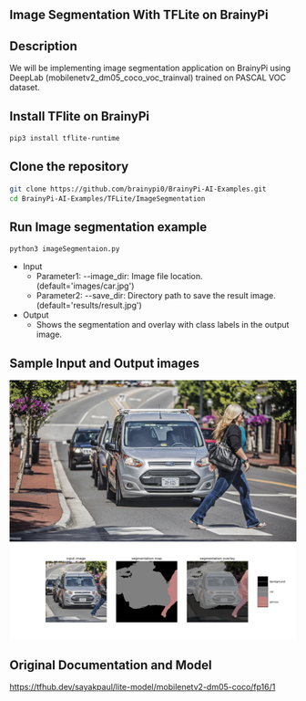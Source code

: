 ## Image Segmentation With TFLite on BrainyPi 
## Description
We will be implementing image segmentation application on BrainyPi using DeepLab (mobilenetv2_dm05_coco_voc_trainval) trained on PASCAL VOC dataset.

## Install TFlite on BrainyPi
```sh
pip3 install tflite-runtime
```

## Clone the repository
  ```sh
  git clone https://github.com/brainypi0/BrainyPi-AI-Examples.git
  cd BrainyPi-AI-Examples/TFLite/ImageSegmentation
  ```

## Run Image segmentation example
```sh
python3 imageSegmentaion.py 
```

- Input
  - Parameter1: --image_dir: Image file location. (default='images/car.jpg')
  - Parameter2: --save_dir: Directory path to save the result image. (default='results/result.jpg')
- Output
  - Shows the segmentation and overlay with class labels in the output image.
  
## Sample Input and Output images
![](images/car.jpg)
![](results/result.jpg)
  
## Original Documentation and Model
https://tfhub.dev/sayakpaul/lite-model/mobilenetv2-dm05-coco/fp16/1
